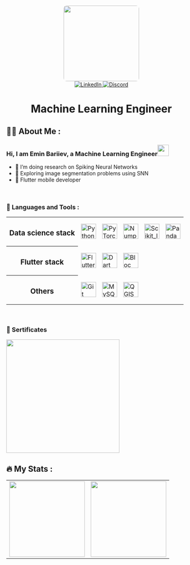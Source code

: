 <div id="header" align="center">
  <img style="border-radius: 4%" src="https://media.giphy.com/media/zoPwopKFU8EcYgN3Zz/giphy.gif" width="200"/>
  
  <div id="badges">
    <a href="https://www.linkedin.com/in/emin-bariev-8a176321a/">
      <img src="https://img.shields.io/badge/LinkedIn-blue?style=for-the-badge&logo=linkedin&logoColor=white" alt="LinkedIn"/>
    </a>
    <a href="https://discordapp.com/users/692331725467943003">
      <img src="https://img.shields.io/badge/Discord-blueviolet?style=for-the-badge&logo=discord&logoColor=white" alt="Discord"/>
    </a>
  </div>
  <img src="https://komarev.com/ghpvc/?username=eminjosephson&style=flat&color=brightgreen" alt=""/>
  <h1>
    <p>Machine Learning Engineer</p>
  </h1>
</div>


## 👨‍💻 About Me :
### Hi, I am Emin Bariiev, a Machine Learning Engineer<img src="https://media.giphy.com/media/Bdpx4N4DDp1eo7ZjQx/giphy.gif" width="30">

- 🔭 I’m doing research on Spiking Neural Networks
- 🌱 Exploring image segmentation problems using SNN
- 📱 Flutter mobile developer

<br>

### 🔨 Languages and Tools :

<table>
    <tr>
        <th>
            <h3>Data science stack</h3>
        </th>
        <td> 
            <img src="https://cdn.jsdelivr.net/gh/devicons/devicon/icons/python/python-original.svg" title="Python" alt="Python" width="40" height="40"/>
        </td>
        <td>
            <img src="https://cdn.jsdelivr.net/gh/devicons/devicon/icons/pytorch/pytorch-original.svg" title="PyTorch" alt="PyTorch" width="40" height="40"/>
        </td>
        <td>
            <img src="https://cdn.jsdelivr.net/gh/devicons/devicon/icons/numpy/numpy-original.svg" title="Numpy" alt="Numpy" height="40" width="40"/>
        </td>
        <td>
            <img src="https://upload.wikimedia.org/wikipedia/commons/thumb/0/05/Scikit_learn_logo_small.svg/1200px-Scikit_learn_logo_small.svg.png" title="Scikit_learn" alt="Scikit_learn" height="40"/>
        </td>
        <td>
            <img src="https://cdn.jsdelivr.net/gh/devicons/devicon/icons/pandas/pandas-original.svg" title="Pandas" alt="Pandas" height="40"/>
        </td>
    </tr>
    <tr>
        <th>
            <h3>Flutter stack</h3>
        </th>
        <td>
            <img src="https://cdn.jsdelivr.net/gh/devicons/devicon/icons/flutter/flutter-original.svg" title="Flutter" alt="Flutter" width="40" height="40"/>
        </td>
        <td> 
            <img src="https://cdn.jsdelivr.net/gh/devicons/devicon/icons/dart/dart-original.svg" title="Dart" alt="Dart" width="40" height="40"/>
        </td>
        <td> 
            <img src="https://psv4.userapi.com/c235031/u144299784/docs/d43/913b7fb47687/image_1.png?extra=bas_7mhPbRa7JN3K75AzP6n9Sp1gI_Wxr7B4GOVREMGOk-5IZHuiqQOy6Z1pbf-edE05ESDBH8rzjK6m280xG-zvblsxqqe-H4yEO6bYBaDpwRiTr24xj0mKHsGaWAzRjX_dmqsqseTx6t_ZELA4b0XX" title="Bloc" alt="Bloc" height="40"/>
        </td>
    </tr>
    <tr>
        <th>
            <h3>Others</h3>
        </th>
        <td>
            <img src="https://cdn.jsdelivr.net/gh/devicons/devicon/icons/git/git-plain.svg" title="Git" alt="Git" width="40" height="40"/>
        </td>
        <td>
            <img src="https://pngimg.com/uploads/mysql/mysql_PNG4.png" title="MySQL" alt="MySQL" width="40" height="40"/>
        </td>
         <td>
            <img src="https://kartoza.com/media/uploads/product/.thumbnails/qgis-icon_big300x300.png/qgis-icon_big300x300-0x300.png" title="QGIS" alt="QGIS" width="40" height="40"/>
        </td>
    </tr>
</table>

<br>

### 🔖 Sertificates
<a href="https://www.coursera.org/account/accomplishments/verify/9NTGPUKMJQXJ">
    <img src="https://psv4.vkuseraudio.net/s/v1/d/RfCuW5UZte8Tgup166rvUtQOFuB8u6GWA4OJb5CD2M8zF1klO2N_6MDLGB55Nm7o5elScXlcDf5nGv8Yo9tgeSOgTf6mHqP64ZL8JScqdJF8wFVbwFzD2w/couseracoatofarms.png" height=300/>
</a>

<br>

## 🔥 My Stats :
<table>
    <tr valign=top>
        <td style="border: none!important;">
            <a href="https://github.com/eminjosephson"> <img src="https://github-readme-stats.vercel.app/api?username=EMINBARI&show_icons=true&theme=tokyonight" height=200> </a>
        </td>
        <td style="border: none!important;">
            <a href="https://github.com/eminjosephson"><img src="https://github-readme-stats.vercel.app/api/top-langs/?username=EMINBARI&layout=compact&theme=tokyonight" height=200> </a>
        </td>
    </tr>
</table>
